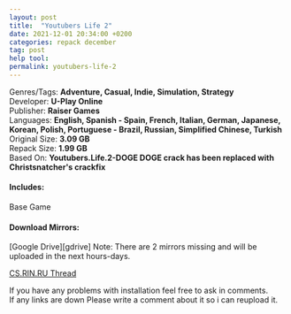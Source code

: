 ```yaml
---
layout: post
title:  "Youtubers Life 2"
date: 2021-12-01 20:34:00 +0200
categories: repack december
tag: post
help tool:                                                                                               |
permalink: youtubers-life-2
---
```

Genres/Tags: **Adventure, Casual, Indie, Simulation, Strategy**                                                                                      
Developer: **U-Play Online**                                                                            
Publisher: **Raiser Games**                                                                             
Languages: **English, Spanish - Spain, French, Italian, German, Japanese, Korean, Polish, Portuguese - Brazil, Russian, Simplified Chinese, Turkish**                                                                                                      
Original Size: **3.09 GB**                                                                                     
Repack Size: **1.99 GB**                                                                                          
Based On: **Youtubers.Life.2-DOGE DOGE crack has been replaced with Christsnatcher's crackfix**               

<h4><b>Includes:</b></h4> 
Base Game

<h4><b>Download Mirrors:</b></h4>                                                                              
[Google Drive][gdrive]                                                                                 
<!--[Mediafire][mediafire]                                                                                   
[Onedrive][one]-->                                                                                
Note: There are 2 mirrors missing and will be uploaded in the next hours-days.                                                             

[CS.RIN.RU Thread][rin]

If you have any problems with installation feel free to ask in comments.                                  
If any links are down Please write a comment about it so i can reupload it.


[rin]: https://cs.rin.ru/forum/viewtopic.php?f=10&t=112692
[mediafire]: .
[one]: .
[gdrive]: https://drive.google.com/file/d/1NjAMqAP3pXwnpUUakHsZS2ol2IQBz1kb/view?usp=sharing